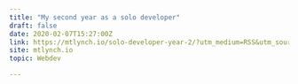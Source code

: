 ```yaml
---
title: "My second year as a solo developer"
draft: false
date: 2020-02-07T15:27:00Z
link: https://mtlynch.io/solo-developer-year-2/?utm_medium=RSS&utm_source=hune
site: mtlynch.io
topic: Webdev  

---
```

